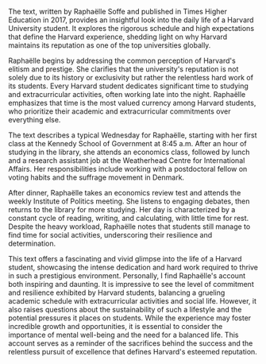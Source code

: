 The text, written by Raphaëlle Soffe and published in Times Higher Education in 2017, provides an insightful look into the daily life of a Harvard University student. It explores the rigorous schedule and high expectations that define the Harvard experience, shedding light on why Harvard maintains its reputation as one of the top universities globally.

Raphaëlle begins by addressing the common perception of Harvard's elitism and prestige. She clarifies that the university's reputation is not solely due to its history or exclusivity but rather the relentless hard work of its students. Every Harvard student dedicates significant time to studying and extracurricular activities, often working late into the night. Raphaëlle emphasizes that time is the most valued currency among Harvard students, who prioritize their academic and extracurricular commitments over everything else.

The text describes a typical Wednesday for Raphaëlle, starting with her first class at the Kennedy School of Government at 8:45 a.m. After an hour of studying in the library, she attends an economics class, followed by lunch and a research assistant job at the Weatherhead Centre for International Affairs. Her responsibilities include working with a postdoctoral fellow on voting habits and the suffrage movement in Denmark. 

After dinner, Raphaëlle takes an economics review test and attends the weekly Institute of Politics meeting. She listens to engaging debates, then returns to the library for more studying. Her day is characterized by a constant cycle of reading, writing, and calculating, with little time for rest. Despite the heavy workload, Raphaëlle notes that students still manage to find time for social activities, underscoring their resilience and determination.

This text offers a fascinating and vivid glimpse into the life of a Harvard student, showcasing the intense dedication and hard work required to thrive in such a prestigious environment. Personally, I find Raphaëlle's account both inspiring and daunting. It is impressive to see the level of commitment and resilience exhibited by Harvard students, balancing a grueling academic schedule with extracurricular activities and social life. However, it also raises questions about the sustainability of such a lifestyle and the potential pressures it places on students. While the experience may foster incredible growth and opportunities, it is essential to consider the importance of mental well-being and the need for a balanced life. This account serves as a reminder of the sacrifices behind the success and the relentless pursuit of excellence that defines Harvard's esteemed reputation.
